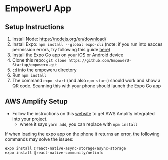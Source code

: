 # EmpowerU App
  
## Setup Instructions

 1. Install Node:  https://nodejs.org/en/download/
 2. Install Expo: `npm install --global expo-cli` (note: if you run into eacces permission errors, try following this guide [here](https://docs.npmjs.com/resolving-eacces-permissions-errors-when-installing-packages-globally))
 3. Install the Expo Go app on your iOS or Android device
 4. Clone this repo: `git clone https://github.com/EmpowerU-Startup/empoweru.git`
 5. `cd` into the empoweru directory
 6. Run `npm install`
 7. The command `expo start` (and also `npm start`) should work and show a QR code. Scanning this with your phone should launch the Expo Go app

## AWS Amplify Setup
 - Follow the instructions on this [website](https://dzone.com/articles/a-complete-guide-for-integrating-aws-amplify-to-re) to get AWS Amplify integrated into your project. 
	 - where it says `yarn add`, you can replace with `npm install`

If when loading the expo app on the phone it returns an error, the following commands may solve the issues:

	expo install @react-native-async-storage/async-storage
    expo install @react-native-community/netinfo
